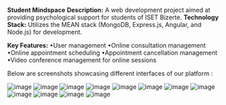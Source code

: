 **Student Mindspace** 
**Description:** A web development project aimed at providing psychological support for students of ISET Bizerte.
**Technology Stack:** Utilizes the MEAN stack (MongoDB, Express.js, Angular, and Node.js) for development.

**Key Features:**
•User management
•Online consultation management
•Online appointment scheduling
•Appointment cancellation management
•Video conference management for online sessions

Below are screenshots showcasing different interfaces of our platform : 

![image](https://github.com/noomenehajer/Graduation-Project/assets/101140160/be4c3627-9ff8-490f-bda6-8db394ac2174)
![image](https://github.com/noomenehajer/Graduation-Project/assets/101140160/56a7d7f8-ddf7-4d97-969d-98434a8f0c2a)
![image](https://github.com/noomenehajer/Graduation-Project/assets/101140160/9da45258-0d6a-4cd0-adc8-fa0721058411)
![image](https://github.com/noomenehajer/Graduation-Project/assets/101140160/863082e4-274e-4cd8-a0fe-2f741f88d57b)
![image](https://github.com/noomenehajer/Graduation-Project/assets/101140160/3dd8bd0c-ff96-46aa-939f-7691a44eef09)
![image](https://github.com/noomenehajer/Graduation-Project/assets/101140160/40629973-e2af-4489-85f4-5c23083488a8)
![image](https://github.com/noomenehajer/Graduation-Project/assets/101140160/ebad957b-3012-4570-b87c-914a7231b0f6)
![image](https://github.com/noomenehajer/Graduation-Project/assets/101140160/9a8f15cb-0c33-4987-8670-3e010f21be49)
![image](https://github.com/noomenehajer/Graduation-Project/assets/101140160/9cfb1bb8-6643-4e67-bae9-9797882fd51a)
![image](https://github.com/noomenehajer/Graduation-Project/assets/101140160/e26696c0-2357-4b2b-8e58-180313351d70)
![image](https://github.com/noomenehajer/Graduation-Project/assets/101140160/c5f0a465-c6c9-4cdd-b96e-98b87a8e4870)
![image](https://github.com/noomenehajer/Graduation-Project/assets/101140160/8b4958fb-a692-4c59-af6d-b293cd3dee62)
